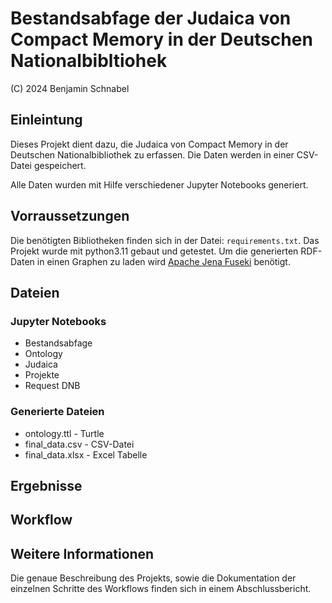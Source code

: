 # Bestandsabfage der Judaica von Compact Memory in der Deutschen Nationalbibltiohek

(C) 2024 Benjamin Schnabel


## Einleintung
Dieses Projekt dient dazu, die Judaica von Compact Memory in der Deutschen Nationalbibliothek zu erfassen. Die Daten werden in einer CSV-Datei gespeichert.

Alle Daten wurden mit Hilfe verschiedener Jupyter Notebooks generiert.

## Vorraussetzungen
Die benötigten Bibliotheken finden sich in der Datei: `requirements.txt`.
Das Projekt wurde mit python3.11 gebaut und getestet.
Um die generierten RDF-Daten in einen Graphen zu laden wird [Apache Jena Fuseki](https://jena.apache.org/documentation/fuseki2/) benötigt.

## Dateien
### Jupyter Notebooks
* Bestandsabfage
* Ontology
* Judaica
* Projekte
* Request DNB


### Generierte Dateien
* ontology.ttl - Turtle 
* final_data.csv - CSV-Datei
* final_data.xlsx - Excel Tabelle

## Ergebnisse


## Workflow


## Weitere Informationen
Die genaue Beschreibung des Projekts, sowie die Dokumentation der einzelnen Schritte des Workflows finden sich in einem Abschlussbericht.


